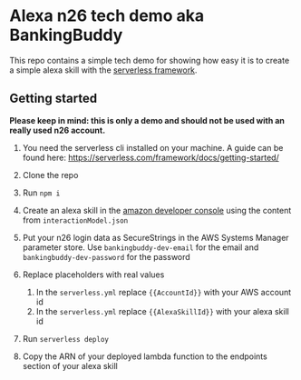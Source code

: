 # Alexa n26 tech demo aka BankingBuddy

This repo contains a simple tech demo for showing how easy it is to create a simple alexa skill with the [serverless framework](https://serverless.com/).

## Getting started

**Please keep in mind: this is only a demo and should not be used with an really used n26 account.** 

1. You need the serverless cli installed on your machine. A guide can be found here: https://serverless.com/framework/docs/getting-started/

2. Clone the repo
3. Run `npm i`
4. Create an alexa skill in the [amazon developer console](https://developer.amazon.com) using the content from `interactionModel.json`
5. Put your n26 login data as SecureStrings in the AWS Systems Manager parameter store. Use `bankingbuddy-dev-email` for the email and `bankingbuddy-dev-password` for the password
6. Replace placeholders with real values
    1. In the `serverless.yml` replace `{{AccountId}}` with your AWS account id
    2. In the `serverless.yml` replace `{{AlexaSkillId}}` with your alexa skill id
7. Run `serverless deploy`
8. Copy the ARN of your deployed lambda function to the endpoints section of your alexa skill

